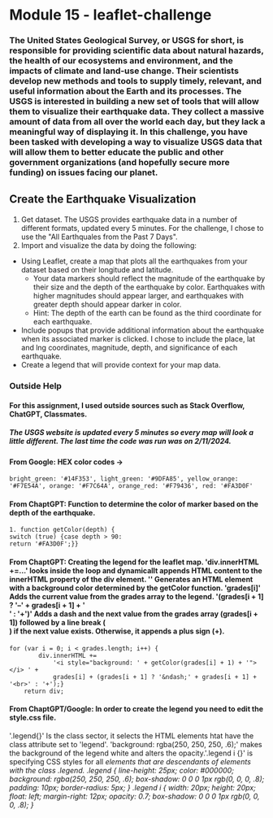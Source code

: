 # Module 15 - leaflet-challenge

### The United States Geological Survey, or USGS for short, is responsible for providing scientific data about natural hazards, the health of our ecosystems and environment, and the impacts of climate and land-use change. Their scientists develop new methods and tools to supply timely, relevant, and useful information about the Earth and its processes. The USGS is interested in building a new set of tools that will allow them to visualize their earthquake data. They collect a massive amount of data from all over the world each day, but they lack a meaningful way of displaying it. In this challenge, you have been tasked with developing a way to visualize USGS data that will allow them to better educate the public and other government organizations (and hopefully secure more funding) on issues facing our planet.

## Create the Earthquake Visualization
#### 
1. Get dataset. The USGS provides earthquake data in a number of different formats, updated every 5 minutes. For the challenge, I chose to use the "All Earthquales from the Past 7 Days".
2. Import and visualize the data by doing the following: 
- Using Leaflet, create a map that plots all the earthquakes from your dataset based on their longitude and latitude.
    - Your data markers should reflect the magnitude of the earthquake by their size and the depth of the earthquake by color. Earthquakes with higher magnitudes should appear larger, and earthquakes with greater depth should appear darker in color.
    - Hint: The depth of the earth can be found as the third coordinate for each earthquake.
- Include popups that provide additional information about the earthquake when its associated marker is clicked. I chose to include the place, lat and lng coordinates, magnitude, depth, and significance of each earthquake. 
- Create a legend that will provide context for your map data.

### Outside Help
#### For this assignment, I used outside sources such as Stack Overflow, ChatGPT, Classmates.
##### The USGS website is updated every 5 minutes so every map will look a little different. The last time the code was run was on 2/11/2024.
#### From Google: HEX color codes -> 
    bright_green: '#14F353', light_green: '#9DFA85', yellow_orange: '#F7E54A', orange: '#F7C64A', orange_red: '#F79436', red: '#FA3D0F'
#### From ChaptGPT: Function to determine the color of marker based on the depth of the earthquake. 
    1. function getColor(depth) {
    switch (true) {case depth > 90: 
    return '#FA3D0F';}}
#### From ChaptGPT: Creating the legend for the leaflet map. 'div.innerHTML +=...' looks inside the loop and dynamicallt appends HTML content to the innerHTML property of the div element. '<i style="background: ' + getColor(grades[i] + 1) + '"></i>' Generates an  HTML element with a background color determined by the getColor function. 'grades[i]' Adds the current value from the grades array to the legend. '(grades[i + 1] ? '&ndash;' + grades[i + 1] + '<br>' : '+')' Adds a dash and the next value from the grades array (grades[i + 1]) followed by a line break (<br>) if the next value exists. Otherwise, it appends a plus sign (+). 
    for (var i = 0; i < grades.length; i++) {
            div.innerHTML +=
                '<i style="background: ' + getColor(grades[i] + 1) + '"></i> ' +
                grades[i] + (grades[i + 1] ? '&ndash;' + grades[i + 1] + '<br>' : '+');}
        return div;
#### From ChaptGPT/Google: In order to create the legend you need to edit the style.css file.
 '.legend{}' Is the class sector, it selects the HTML elements htat have the class attribute set to 'legend'. 'background: rgba(250, 250, 250, .6);' makes the background of the legend white and alters the opacity.'.legend i {}' is specifying CSS styles for all <i> elements that are descendants of elements with the class .legend.
         .legend {
          line-height: 25px;
          color: #000000;
          background: rgba(250, 250, 250, .6);
          box-shadow: 0 0 0 1px rgb(0, 0, 0, .8);
          padding: 10px;
          border-radius: 5px;
        }
        .legend i {
          width: 20px;
          height: 20px;
          float: left;
          margin-right: 12px;
          opacity: 0.7;
          box-shadow: 0 0 0 1px rgb(0, 0, 0, .8);
        }


